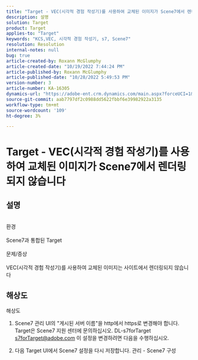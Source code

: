 ```yaml
---
title: "Target - VEC(시각적 경험 작성기)를 사용하여 교체된 이미지가 Scene7에서 렌더링되지 않습니다."
description: 설명
solution: Target
product: Target
applies-to: "Target"
keywords: "KCS,VEC, 시각적 경험 작성기, s7, Scene7"
resolution: Resolution
internal-notes: null
bug: true
article-created-by: Roxann McGlumphy
article-created-date: "10/19/2022 7:44:24 PM"
article-published-by: Roxann McGlumphy
article-published-date: "10/28/2022 5:49:53 PM"
version-number: 3
article-number: KA-16305
dynamics-url: "https://adobe-ent.crm.dynamics.com/main.aspx?forceUCI=1&pagetype=entityrecord&etn=knowledgearticle&id=5e91a36a-e64f-ed11-bba2-00224808679b"
source-git-commit: aab7797df2c0988dd5622fbbf6e39982922a3135
workflow-type: tm+mt
source-wordcount: '109'
ht-degree: 3%

---
```


# Target - VEC(시각적 경험 작성기)를 사용하여 교체된 이미지가 Scene7에서 렌더링되지 않습니다

## 설명

<br>환경<br><br>
Scene7과 통합된 Target
<br><br>문제/증상<br><br>
VEC(시각적 경험 작성기)를 사용하여 교체된 이미지는 사이트에서 렌더링되지 않습니다


## 해상도

해상도<br>
1. Scene7 관리 UI의 &quot;게시된 서버 이름&quot;을 http에서 https로 변경해야 합니다. Target은 Scene7 지원 센터에 문의하십시오. DL-s7forTarget [s7forTarget@adobe.com](mailto:s7forTarget@adobe.com) 이 설정을 변경하려면 다음을 수행하십시오.

2. 다음 Target UI에서 Scene7 설정을 다시 저장합니다. 관리 - Scene7 구성




